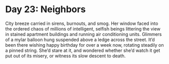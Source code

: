 # Day 23: Neighbors
City breeze carried in sirens, burnouts, and smog. Her window faced into the ordered chaos of millions of intelligent, selfish beings littering the view in stained apartment buildings and running air conditioning units. Glimmers of a mylar balloon hung suspended above a ledge across the street. It’d been there wishing happy birthday for over a week now, rotating steadily on a pinned string. She’d stare at it, and wondered whether she’d watch it get put out of its misery, or witness its slow descent to death. 